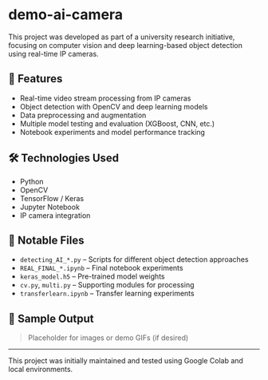 # demo-ai-camera

This project was developed as part of a university research initiative, focusing on computer vision and deep learning-based object detection using real-time IP cameras.

## 📌 Features

- Real-time video stream processing from IP cameras
- Object detection with OpenCV and deep learning models
- Data preprocessing and augmentation
- Multiple model testing and evaluation (XGBoost, CNN, etc.)
- Notebook experiments and model performance tracking

## 🛠 Technologies Used

- Python
- OpenCV
- TensorFlow / Keras
- Jupyter Notebook
- IP camera integration

## 📁 Notable Files

- `detecting_AI_*.py` – Scripts for different object detection approaches
- `REAL_FINAL_*.ipynb` – Final notebook experiments
- `keras_model.h5` – Pre-trained model weights
- `cv.py`, `multi.py` – Supporting modules for processing
- `transferlearn.ipynb` – Transfer learning experiments

## 🧪 Sample Output

> Placeholder for images or demo GIFs (if desired)

---

This project was initially maintained and tested using Google Colab and local environments.
